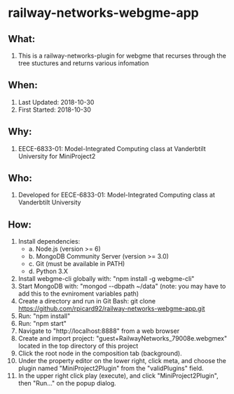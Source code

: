 # railway-networks-webgme-app

## What: 
1. This is a railway-networks-plugin for webgme that recurses through the tree stuctures and returns various infomation

## When:
1. Last Updated: 2018-10-30
2. First Started: 2018-10-30

## Why:
1. EECE-6833-01: Model-Integrated Computing class at Vanderbtilt University for MiniProject2

## Who: 
1. Developed for EECE-6833-01: Model-Integrated Computing class at Vanderbtilt University

## How:
1. Install dependencies:
    - a. Node.js (version >= 6)
    - b. MongoDB Community Server (version >= 3.0)
    - c. Git (must be available in PATH)
    - d. Python 3.X
2. Install webgme-cli globally with: "npm install -g webgme-cli" 
3. Start MongoDB with: "mongod --dbpath ~/data" (note: you may have to add this to the evniroment variables path)
4. Create a directory and run in Git Bash: git clone https://github.com/rpicard92/railway-networks-webgme-app.git
5. Run: "npm install"
6. Run: "npm start"
7. Navigate to "http://localhost:8888" from a web browser
8. Create and import project: "guest+RailwayNetworks_79008e.webgmex" located in the top directory of this project
9. Click the root node in the composition tab (background). 
10. Under the property editor on the lower right, click meta, and choose the plugin named "MiniProject2Plugin" from the "validPlugins" field.
11. In the upper right click play (execute), and click "MiniProject2Plugin", then "Run..." on the popup dialog.



